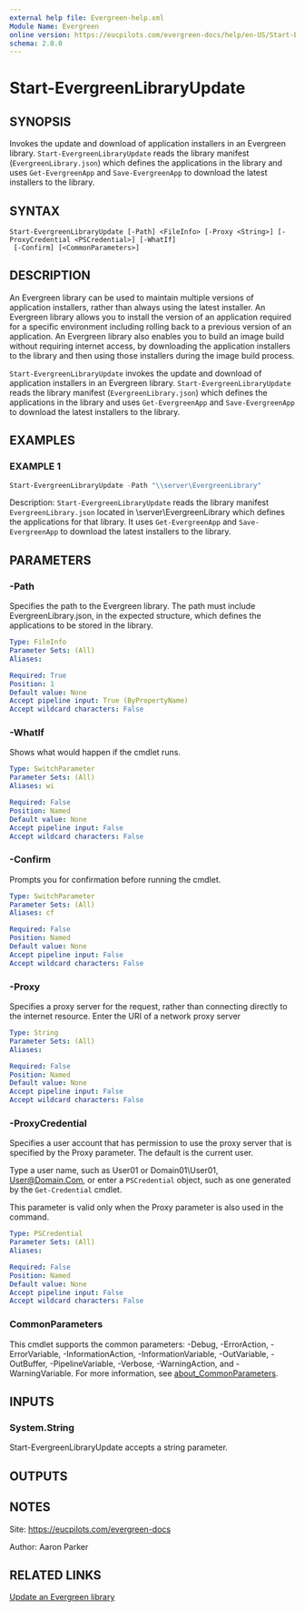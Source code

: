 ```yaml
---
external help file: Evergreen-help.xml
Module Name: Evergreen
online version: https://eucpilots.com/evergreen-docs/help/en-US/Start-EvergreenLibraryUpdate/
schema: 2.0.0
---
```


# Start-EvergreenLibraryUpdate

## SYNOPSIS

Invokes the update and download of application installers in an Evergreen library. `Start-EvergreenLibraryUpdate` reads the library manifest (`EvergreenLibrary.json`) which defines the applications in the library and uses `Get-EvergreenApp` and `Save-EvergreenApp` to download the latest installers to the library.

## SYNTAX

```
Start-EvergreenLibraryUpdate [-Path] <FileInfo> [-Proxy <String>] [-ProxyCredential <PSCredential>] [-WhatIf]
 [-Confirm] [<CommonParameters>]
```

## DESCRIPTION

An Evergreen library can be used to maintain multiple versions of application installers, rather than always using the latest installer. An Evergreen library allows you to install the version of an application required for a specific environment including rolling back to a previous version of an application. An Evergreen library also enables you to build an image build without requiring internet access, by downloading the application installers to the library and then using those installers during the image build process.

`Start-EvergreenLibraryUpdate` invokes the update and download of application installers in an Evergreen library. `Start-EvergreenLibraryUpdate` reads the library manifest (`EvergreenLibrary.json`) which defines the applications in the library and uses `Get-EvergreenApp` and `Save-EvergreenApp` to download the latest installers to the library.

## EXAMPLES

### EXAMPLE 1

```powershell
Start-EvergreenLibraryUpdate -Path "\\server\EvergreenLibrary"
```

Description:
`Start-EvergreenLibraryUpdate` reads the library manifest `EvergreenLibrary.json` located in \\server\EvergreenLibrary which defines the applications for that library. It uses `Get-EvergreenApp` and `Save-EvergreenApp` to download the latest installers to the library.

## PARAMETERS

### -Path

Specifies the path to the Evergreen library. The path must include EvergreenLibrary.json, in the expected structure, which defines the applications to be stored in the library.

```yaml
Type: FileInfo
Parameter Sets: (All)
Aliases:

Required: True
Position: 1
Default value: None
Accept pipeline input: True (ByPropertyName)
Accept wildcard characters: False
```

### -WhatIf

Shows what would happen if the cmdlet runs.

```yaml
Type: SwitchParameter
Parameter Sets: (All)
Aliases: wi

Required: False
Position: Named
Default value: None
Accept pipeline input: False
Accept wildcard characters: False
```

### -Confirm

Prompts you for confirmation before running the cmdlet.

```yaml
Type: SwitchParameter
Parameter Sets: (All)
Aliases: cf

Required: False
Position: Named
Default value: None
Accept pipeline input: False
Accept wildcard characters: False
```

### -Proxy

Specifies a proxy server for the request, rather than connecting directly to the internet resource. Enter the URI of a network proxy server

```yaml
Type: String
Parameter Sets: (All)
Aliases:

Required: False
Position: Named
Default value: None
Accept pipeline input: False
Accept wildcard characters: False
```

### -ProxyCredential

Specifies a user account that has permission to use the proxy server that is specified by the Proxy parameter. The default is the current user.

Type a user name, such as User01 or Domain01\User01, User@Domain.Com, or enter a `PSCredential` object, such as one generated by the `Get-Credential` cmdlet.

This parameter is valid only when the Proxy parameter is also used in the command.

```yaml
Type: PSCredential
Parameter Sets: (All)
Aliases:

Required: False
Position: Named
Default value: None
Accept pipeline input: False
Accept wildcard characters: False
```

### CommonParameters

This cmdlet supports the common parameters: -Debug, -ErrorAction, -ErrorVariable, -InformationAction, -InformationVariable, -OutVariable, -OutBuffer, -PipelineVariable, -Verbose, -WarningAction, and -WarningVariable. For more information, see [about_CommonParameters](http://go.microsoft.com/fwlink/?LinkID=113216).

## INPUTS

### System.String

Start-EvergreenLibraryUpdate accepts a string parameter.

## OUTPUTS

## NOTES

Site: https://eucpilots.com/evergreen-docs

Author: Aaron Parker

## RELATED LINKS

[Update an Evergreen library](https://eucpilots.com/evergreen-docs/updatelibrary/)
